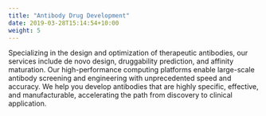 ```yaml
---
title: "Antibody Drug Development"
date: 2019-03-28T15:14:54+10:00
weight: 5
---
```


Specializing in the design and optimization of therapeutic antibodies, our services include de novo design, druggability prediction, and affinity maturation. Our high-performance computing platforms enable large-scale antibody screening and engineering with unprecedented speed and accuracy. We help you develop antibodies that are highly specific, effective, and manufacturable, accelerating the path from discovery to clinical application.